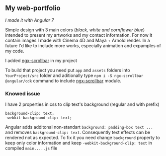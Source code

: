 ## My web-portfolio
_I made it with Angular 7_

Simple design with 3 main colors (_black, white and cornflower blue_) intended to present my artworks and my contact information.
For now it contain images I made with Cinema 4D and Maya + Arnold render. In a future I'd like to include more works, especially animation and expamples of my code.

I added [ngx-scrollbar](https://murhafsousli.github.io/ngx-scrollbar/) in my project

To build that project you need put `app` and `assets` folders into `YourProject/src` folder and aditionally type `npm i -S ngx-scrollbar @angular/cdk` command to include [ngx-scrollbar](https://murhafsousli.github.io/ngx-scrollbar/) module.

### Knowed issue
I have 2 properties in css to clip text's background (regular and with prefix)
```
background-clip: text;
-webkit-background-clip: text;
```
Angular adds additonal non-standart `background: padding-box text ...`  and removes `background-clip: text`. Consequently text effects can be rendered not as expected. To fix it you need change `background` property to keep only color information and keep `-webkit-background-clip: text` in compiled `main.....js` file
